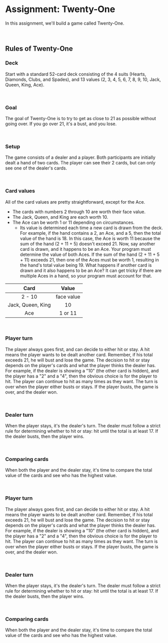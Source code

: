 # Assignment: Twenty-One

In this assignment, we'll build a game called Twenty-One. 

<br>

## Rules of Twenty-One

### Deck
Start with a standard 52-card deck consisting of the 4 suits (Hearts, Diamonds, Clubs, and Spades), and 13 values (2, 3, 4, 5, 6, 7, 8, 9, 10, Jack, Queen, King, Ace).

<br>

### Goal
The goal of Twenty-One is to try to get as close to 21 as possible without going over. If you go over 21, it's a bust, and you lose.

<br>

### Setup
The game consists of a dealer and a player. Both participants are initially dealt a hand of two cards. The player can see their 2 cards, but can only see one of the dealer's cards.

<br>

### Card values
All of the card values are pretty straightforward, except for the Ace. 

- The cards with numbers 2 through 10 are worth their face value. 
- The Jack, Queen, and King are each worth 10. 
- The Ace can be worth 1 or 11 depending on circumstances. 
  - Its value is determined each time a new card is drawn from the deck. For example, if the hand contains a 2, an Ace, and a 5, then the total value of the hand is 18. In this case, the Ace is worth 11 because the sum of the hand (2 + 11 + 5) doesn't exceed 21. Now, say another card is drawn, and it happens to be an Ace. Your program must determine the value of both Aces. If the sum of the hand (2 + 11 + 5 + 11) exceeds 21, then one of the Aces must be worth 1, resulting in the hand's total value being 19. What happens if another card is drawn and it also happens to be an Ace? It can get tricky if there are multiple Aces in a hand, so your program must account for that.


|Card               |Value        |
|:-----------------:|:-----------:|
|2 - 10             |face value   |
|Jack, Queen, King  |10           |
|Ace                |1 or 11      |

<br>

### Player turn
The player always goes first, and can decide to either hit or stay. A hit means the player wants to be dealt another card. Remember, if his total exceeds 21, he will bust and lose the game. The decision to hit or stay depends on the player's cards and what the player thinks the dealer has. For example, if the dealer is showing a "10" (the other card is hidden), and the player has a "2" and a "4", then the obvious choice is for the player to hit. The player can continue to hit as many times as they want. The turn is over when the player either busts or stays. If the player busts, the game is over, and the dealer won.

<br>

### Dealer turn
When the player stays, it's the dealer's turn. The dealer must follow a strict rule for determining whether to hit or stay: hit until the total is at least 17. If the dealer busts, then the player wins.

<br>

### Comparing cards
When both the player and the dealer stay, it's time to compare the total value of the cards and see who has the highest value.

<br>

### Player turn
The player always goes first, and can decide to either hit or stay. A hit means the player wants to be dealt another card. Remember, if his total exceeds 21, he will bust and lose the game. The decision to hit or stay depends on the player's cards and what the player thinks the dealer has. For example, if the dealer is showing a "10" (the other card is hidden), and the player has a "2" and a "4", then the obvious choice is for the player to hit. The player can continue to hit as many times as they want. The turn is over when the player either busts or stays. If the player busts, the game is over, and the dealer won.

<br>

### Dealer turn
When the player stays, it's the dealer's turn. The dealer must follow a strict rule for determining whether to hit or stay: hit until the total is at least 17. If the dealer busts, then the player wins.

<br>

### Comparing cards
When both the player and the dealer stay, it's time to compare the total value of the cards and see who has the highest value.